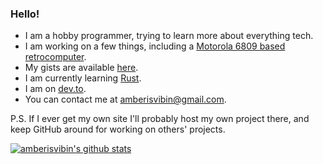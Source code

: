 ### Hello!

 - I am a hobby programmer, trying to learn more about everything tech.
 - I am working on a few things, including a [Motorola 6809 based retrocomputer](https://github.com/amberisvibin/chibi-pc09).
 - My gists are available [here](https://gist.github.com/amberisvibin).
 - I am currently learning [Rust](https://github.com/rust-lang/rust).
 - I am on [dev.to](https://dev.to/amberisvibin).
 - You can contact me at amberisvibin@gmail.com.
 
 P.S. If I ever get my own site I'll probably host my own project there, and keep GitHub around for working on others' projects.
 
[![amberisvibin's github stats](https://github-readme-stats.vercel.app/api?username=amberisvibin&theme=github_dark)](https://github.com/anuraghazra/github-readme-stats)
 
 <!--[![Amber's DEV Profile](https://d2fltix0v2e0sb.cloudfront.net/dev-badge.svg | width=32)](https://dev.to/amberisvibin)!-->

<!--
**amberisvibin/amberisvibin** is a ✨ _special_ ✨ repository because its `README.md` (this file) appears on your GitHub profile.
!-->
